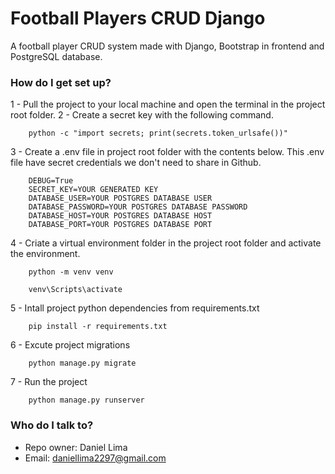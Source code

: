 # Football Players CRUD Django #

A football player CRUD system made with Django, Bootstrap in frontend and PostgreSQL database.

### How do I get set up? ###

1 - Pull the project to your local machine and open the terminal in the project root folder.
2 - Create a secret key with the following command.

        python -c "import secrets; print(secrets.token_urlsafe())"
    
3 - Create a .env file in project root folder with the contents below. This .env file have secret credentials we don't need to share in Github.

        DEBUG=True
        SECRET_KEY=YOUR GENERATED KEY
        DATABASE_USER=YOUR POSTGRES DATABASE USER
        DATABASE_PASSWORD=YOUR POSTGRES DATABASE PASSWORD
        DATABASE_HOST=YOUR POSTGRES DATABASE HOST
        DATABASE_PORT=YOUR POSTGRES DATABASE PORT

4 - Criate a virtual environment folder in the project root folder and activate the environment.

        python -m venv venv
    
        venv\Scripts\activate
    
5 - Intall project python dependencies from requirements.txt

        pip install -r requirements.txt
    
6 - Excute project migrations

        python manage.py migrate

7 - Run the project

        python manage.py runserver

### Who do I talk to? ###

* Repo owner: Daniel Lima
* Email: daniellima2297@gmail.com
